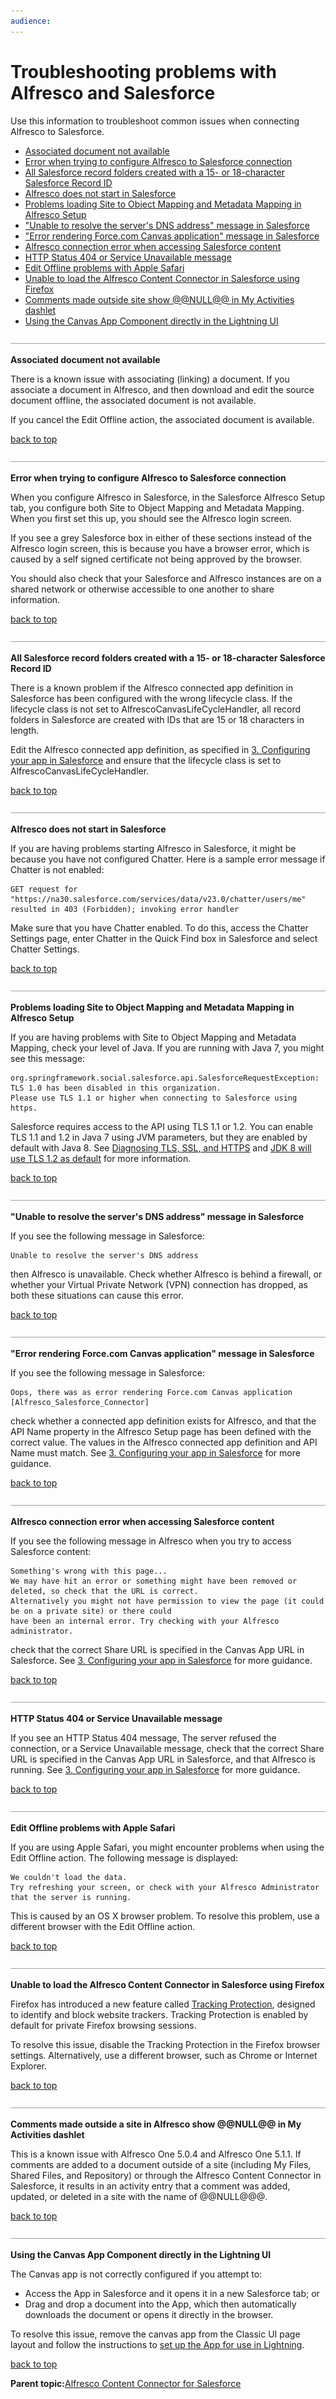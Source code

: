 ```yaml
---
audience: 
---
```


# Troubleshooting problems with Alfresco and Salesforce

Use this information to troubleshoot common issues when connecting Alfresco to Salesforce.

-   [Associated document not available](salesforce-troubleshoot.md#1)
-   [Error when trying to configure Alfresco to Salesforce connection](salesforce-troubleshoot.md#2)
-   [All Salesforce record folders created with a 15- or 18-character Salesforce Record ID](salesforce-troubleshoot.md#3)
-   [Alfresco does not start in Salesforce](salesforce-troubleshoot.md#4)
-   [Problems loading Site to Object Mapping and Metadata Mapping in Alfresco Setup](salesforce-troubleshoot.md#5)
-   ["Unable to resolve the server's DNS address" message in Salesforce](salesforce-troubleshoot.md#7)
-   ["Error rendering Force.com Canvas application" message in Salesforce](salesforce-troubleshoot.md#8)
-   [Alfresco connection error when accessing Salesforce content](salesforce-troubleshoot.md#9)
-   [HTTP Status 404 or Service Unavailable message](salesforce-troubleshoot.md#10)
-   [Edit Offline problems with Apple Safari](salesforce-troubleshoot.md#11)
-   [Unable to load the Alfresco Content Connector in Salesforce using Firefox](salesforce-troubleshoot.md#12)
-   [Comments made outside site show @@NULL@@ in My Activities dashlet](salesforce-troubleshoot.md#13)
-   [Using the Canvas App Component directly in the Lightning UI](salesforce-troubleshoot.md#14)

![](../images/hr.png)

**Associated document not available**

There is a known issue with associating \(linking\) a document. If you associate a document in Alfresco, and then download and edit the source document offline, the associated document is not available.

If you cancel the Edit Offline action, the associated document is available.

[back to top](salesforce-troubleshoot.md#)

![](../images/hr.png)

**Error when trying to configure Alfresco to Salesforce connection**

When you configure Alfresco in Salesforce, in the Salesforce Alfresco Setup tab, you configure both Site to Object Mapping and Metadata Mapping. When you first set this up, you should see the Alfresco login screen.

If you see a grey Salesforce box in either of these sections instead of the Alfresco login screen, this is because you have a browser error, which is caused by a self signed certificate not being approved by the browser.

You should also check that your Salesforce and Alfresco instances are on a shared network or otherwise accessible to one another to share information.

[back to top](salesforce-troubleshoot.md#)

![](../images/hr.png)

**All Salesforce record folders created with a 15- or 18-character Salesforce Record ID**

There is a known problem if the Alfresco connected app definition in Salesforce has been configured with the wrong lifecycle class. If the lifecycle class is not set to AlfrescoCanvasLifeCycleHandler, all record folders in Salesforce are created with IDs that are 15 or 18 characters in length.

Edit the Alfresco connected app definition, as specified in [3. Configuring your app in Salesforce](../tasks/salesforce-ent-configure.md) and ensure that the lifecycle class is set to AlfrescoCanvasLifeCycleHandler.

[back to top](salesforce-troubleshoot.md#)

![](../images/hr.png)

**Alfresco does not start in Salesforce**

If you are having problems starting Alfresco in Salesforce, it might be because you have not configured Chatter. Here is a sample error message if Chatter is not enabled:

```
GET request for "https://na30.salesforce.com/services/data/v23.0/chatter/users/me" resulted in 403 (Forbidden); invoking error handler 
```

Make sure that you have Chatter enabled. To do this, access the Chatter Settings page, enter Chatter in the Quick Find box in Salesforce and select Chatter Settings.

[back to top](salesforce-troubleshoot.md#)

![](../images/hr.png)

**Problems loading Site to Object Mapping and Metadata Mapping in Alfresco Setup**

If you are having problems with Site to Object Mapping and Metadata Mapping, check your level of Java. If you are running with Java 7, you might see this message:

```
org.springframework.social.salesforce.api.SalesforceRequestException: TLS 1.0 has been disabled in this organization. 
Please use TLS 1.1 or higher when connecting to Salesforce using https.
```

Salesforce requires access to the API using TLS 1.1 or 1.2. You can enable TLS 1.1 and 1.2 in Java 7 using JVM parameters, but they are enabled by default with Java 8. See [Diagnosing TLS, SSL, and HTTPS](https://blogs.oracle.com/java-platform-group/entry/diagnosing_tls_ssl_and_https) and [JDK 8 will use TLS 1.2 as default](https://blogs.oracle.com/java-platform-group/entry/java_8_will_use_tls) for more information.

[back to top](salesforce-troubleshoot.md#)

![](../images/hr.png)

**"Unable to resolve the server's DNS address" message in Salesforce**

If you see the following message in Salesforce:

```
Unable to resolve the server's DNS address
```

then Alfresco is unavailable. Check whether Alfresco is behind a firewall, or whether your Virtual Private Network \(VPN\) connection has dropped, as both these situations can cause this error.

[back to top](salesforce-troubleshoot.md#)

![](../images/hr.png)

**"Error rendering Force.com Canvas application" message in Salesforce**

If you see the following message in Salesforce:

```
Oops, there was as error rendering Force.com Canvas application [Alfresco_Salesforce_Connector]
```

check whether a connected app definition exists for Alfresco, and that the API Name property in the Alfresco Setup page has been defined with the correct value. The values in the Alfresco connected app definition and API Name must match. See [3. Configuring your app in Salesforce](../tasks/salesforce-ent-configure.md#) for more guidance.

[back to top](salesforce-troubleshoot.md#)

![](../images/hr.png)

**Alfresco connection error when accessing Salesforce content**

If you see the following message in Alfresco when you try to access Salesforce content:

```
Something's wrong with this page...
We may have hit an error or something might have been removed or deleted, so check that the URL is correct.
Alternatively you might not have permission to view the page (it could be on a private site) or there could
have been an internal error. Try checking with your Alfresco administrator.
```

check that the correct Share URL is specified in the Canvas App URL in Salesforce. See [3. Configuring your app in Salesforce](../tasks/salesforce-ent-configure.md#) for more guidance.

[back to top](salesforce-troubleshoot.md#)

![](../images/hr.png)

**HTTP Status 404 or Service Unavailable message**

If you see an HTTP Status 404 message, The server refused the connection, or a Service Unavailable message, check that the correct Share URL is specified in the Canvas App URL in Salesforce, and that Alfresco is running. See [3. Configuring your app in Salesforce](../tasks/salesforce-ent-configure.md#) for more guidance.

[back to top](salesforce-troubleshoot.md#)

![](../images/hr.png)

**Edit Offline problems with Apple Safari**

If you are using Apple Safari, you might encounter problems when using the Edit Offline action. The following message is displayed:

```
We couldn't load the data. 
Try refreshing your screen, or check with your Alfresco Administrator that the server is running.
```

This is caused by an OS X browser problem. To resolve this problem, use a different browser with the Edit Offline action.

[back to top](salesforce-troubleshoot.md#)

![](../images/hr.png)

**Unable to load the Alfresco Content Connector in Salesforce using Firefox**

Firefox has introduced a new feature called [Tracking Protection](https://support.mozilla.org/en-US/kb/tracking-protection-pbm?as=u&utm_source=inproduct), designed to identify and block website trackers. Tracking Protection is enabled by default for private Firefox browsing sessions.

To resolve this issue, disable the Tracking Protection in the Firefox browser settings. Alternatively, use a different browser, such as Chrome or Internet Explorer.

[back to top](salesforce-troubleshoot.md#)

![](../images/hr.png)

**Comments made outside a site in Alfresco show @@NULL@@ in My Activities dashlet**

This is a known issue with Alfresco One 5.0.4 and Alfresco One 5.1.1. If comments are added to a document outside of a site \(including My Files, Shared Files, and Repository\) or through the Alfresco Content Connector in Salesforce, it results in an activity entry that a comment was added, updated, or deleted in a site with the name of @@NULL@@@.

[back to top](salesforce-troubleshoot.md#)

![](../images/hr.png)

**Using the Canvas App Component directly in the Lightning UI**

The Canvas app is not correctly configured if you attempt to:

-   Access the App in Salesforce and it opens it in a new Salesforce tab; or
-   Drag and drop a document into the App, which then automatically downloads the document or opens it directly in the browser.

To resolve this issue, remove the canvas app from the Classic UI page layout and follow the instructions to [set up the App for use in Lightning](../tasks/salesforce-ent-add-app.md).

[back to top](salesforce-troubleshoot.md#)

**Parent topic:**[Alfresco Content Connector for Salesforce](../concepts/salesforce-ent-overview.md)

